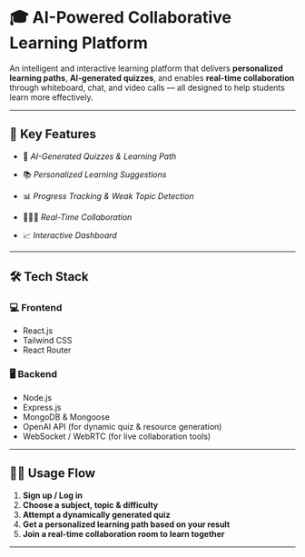 # 🎓 AI-Powered Collaborative Learning Platform

An intelligent and interactive learning platform that delivers **personalized learning paths**, **AI-generated quizzes**, and enables **real-time collaboration** through whiteboard, chat, and video calls — all designed to help students learn more effectively.

---

## 🚀 Key Features

- 🤖 *AI-Generated Quizzes & Learning Path*

- 📚 *Personalized Learning Suggestions* 

- 📊 *Progress Tracking & Weak Topic Detection*

- 🧑‍🤝‍🧑 *Real-Time Collaboration*

- 📈 *Interactive Dashboard*
 
---

## 🛠️ Tech Stack

### 💻 Frontend
- React.js  
- Tailwind CSS  
- React Router  

### 🖥️ Backend
- Node.js  
- Express.js  
- MongoDB & Mongoose  
- OpenAI API (for dynamic quiz & resource generation)  
- WebSocket / WebRTC (for live collaboration tools)

---

## 👨‍🏫 Usage Flow

1. **Sign up / Log in**
2. **Choose a subject, topic & difficulty**
3. **Attempt a dynamically generated quiz**
4. **Get a personalized learning path based on your result**
5. **Join a real-time collaboration room to learn together**

---
